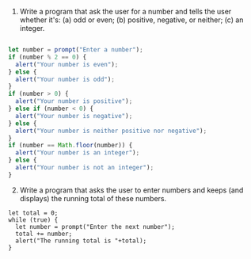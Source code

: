 1. Write a program that ask the user for a number and tells the user whether it's:
(a) odd or even; (b) positive, negative, or neither; (c) an integer.

```javascript

let number = prompt("Enter a number");
if (number % 2 == 0) {
  alert("Your number is even");
} else {
  alert("Your number is odd");
}
if (number > 0) {
  alert("Your number is positive");
} else if (number < 0) {
  alert("Your number is negative");
} else {
  alert("Your number is neither positive nor negative");
}
if (number == Math.floor(number)) {
  alert("Your number is an integer");
} else {
  alert("Your number is not an integer");
}
```

2. Write a program that asks the user to enter numbers and keeps (and displays) the running total
of these numbers.

```
let total = 0;
while (true) {
  let number = prompt("Enter the next number");
  total += number;
  alert("The running total is "+total);
}
```
